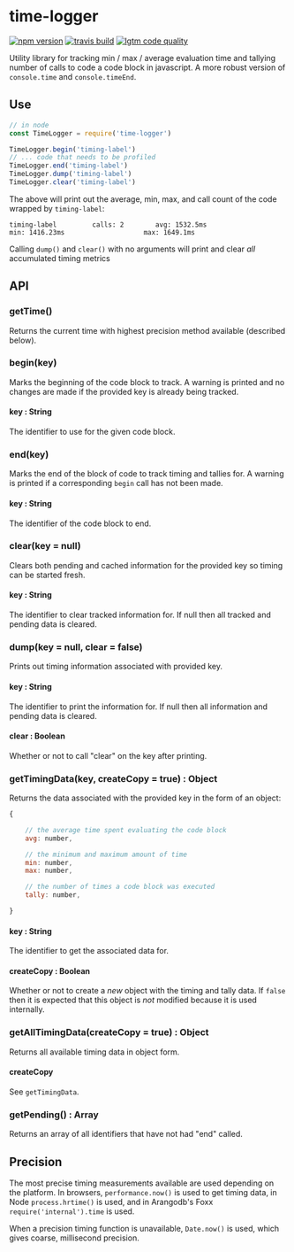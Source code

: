 # time-logger

[![npm version](https://img.shields.io/npm/v/time-logger.svg?style=flat-square)](https://www.npmjs.com/package/time-logger)
[![travis build](https://img.shields.io/travis/gkjohnson/time-logger-js.svg?style=flat-square)](https://travis-ci.org/gkjohnson/time-logger-js)
[![lgtm code quality](https://img.shields.io/lgtm/grade/javascript/g/gkjohnson/time-logger-js.svg?style=flat-square&label=code-quality)](https://lgtm.com/projects/g/gkjohnson/time-logger-js/)

Utility library for tracking min / max / average evaluation time and tallying number of calls to code a code block in javascript. A more robust version of `console.time` and `console.timeEnd`.

## Use
```javascript
// in node
const TimeLogger = require('time-logger')

TimeLogger.begin('timing-label')
// ... code that needs to be profiled
TimeLogger.end('timing-label')
TimeLogger.dump('timing-label')
TimeLogger.clear('timing-label')
```

The above will print out the average, min, max, and call count of the code wrapped by `timing-label`:

```
timing-label         calls: 2        avg: 1532.5ms                  min: 1416.23ms                    max: 1649.1ms
```

Calling `dump()` and `clear()` with no arguments will print and clear _all_ accumulated timing metrics

## API
### getTime()

Returns the current time with highest precision method available (described below).

### begin(key)

Marks the beginning of the code block to track. A warning is printed and no changes are made if the provided key is already being tracked.

#### key : String

The identifier to use for the given code block.

### end(key)

Marks the end of the block of code to track timing and tallies for. A warning is printed if a corresponding `begin` call has not been made.

#### key : String

The identifier of the code block to end.

### clear(key = null)

Clears both pending and cached information for the provided key so timing can be started fresh.

#### key : String

The identifier to clear tracked information for. If null then all tracked and pending data is cleared.

### dump(key = null, clear = false)

Prints out timing information associated with provided key.

#### key : String

The identifier to print the information for. If null then all information and pending data is cleared.

#### clear : Boolean

Whether or not to call "clear" on the key after printing.

### getTimingData(key, createCopy = true) : Object

Returns the data associated with the provided key in the form of an object:

```js
{

    // the average time spent evaluating the code block
    avg: number,

    // the minimum and maximum amount of time
    min: number,
    max: number,

    // the number of times a code block was executed
    tally: number,

}
```

#### key : String

The identifier to get the associated data for.

#### createCopy : Boolean

Whether or not to create a _new_ object with the timing and tally data. If `false` then it is expected that this object is _not_ modified because it is used internally.

### getAllTimingData(createCopy = true) : Object

Returns all available timing data in object form.

#### createCopy

See `getTimingData`.

### getPending() : Array

Returns an array of all identifiers that have not had "end" called.

## Precision

The most precise timing measurements available are used depending on the platform. In browsers, `performance.now()` is used to get timing data, in Node `process.hrtime()` is used, and in Arangodb's Foxx `require('internal').time` is used.

When a precision timing function is unavailable, `Date.now()` is used, which gives coarse, millisecond precision.
